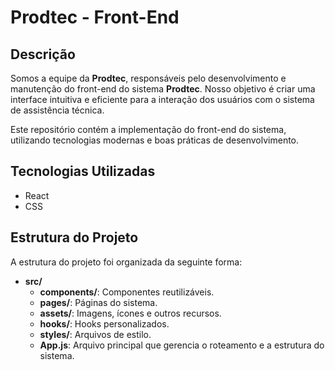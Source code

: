 # Prodtec - Front-End

## Descrição

Somos a equipe da **Prodtec**, responsáveis pelo desenvolvimento e manutenção do front-end do sistema **Prodtec**. Nosso objetivo é criar uma interface intuitiva e eficiente para a interação dos usuários com o sistema de assistência técnica.

Este repositório contém a implementação do front-end do sistema, utilizando tecnologias modernas e boas práticas de desenvolvimento.

## Tecnologias Utilizadas

- React
- CSS

## Estrutura do Projeto

A estrutura do projeto foi organizada da seguinte forma:

- **src/**
  - **components/**: Componentes reutilizáveis.
  - **pages/**: Páginas do sistema.
  - **assets/**: Imagens, ícones e outros recursos.
  - **hooks/**: Hooks personalizados.
  - **styles/**: Arquivos de estilo.
  - **App.js**: Arquivo principal que gerencia o roteamento e a estrutura do sistema.
